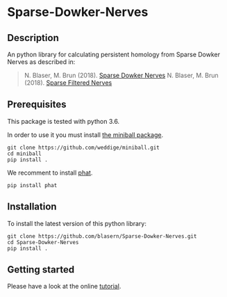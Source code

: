 # Sparse-Dowker-Nerves

## Description

An python library for calculating persistent homology from Sparse Dowker Nerves as described in:

> N. Blaser, M. Brun (2018). [Sparse Dowker Nerves](https://arxiv.org/abs/1802.03655)
> N. Blaser, M. Brun (2018). [Sparse Filtered Nerves](https://arxiv.org/abs/1810.02149)

## Prerequisites

This package is tested with python 3.6. 

In order to use it you must install [the miniball package](https://github.com/weddige/miniball).

    git clone https://github.com/weddige/miniball.git
    cd miniball
    pip install .
    
We recomment to install [phat](https://pypi.org/project/phat/).

    pip install phat 
    
## Installation

To install the latest version of this python library:

    git clone https://github.com/blasern/Sparse-Dowker-Nerves.git
    cd Sparse-Dowker-Nerves
    pip install .

## Getting started

Please have a look at the online [tutorial](https://mbr085.github.io/Sparse-Dowker-Nerves/). 
